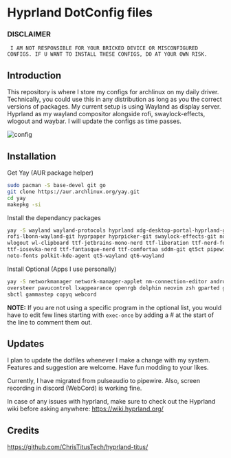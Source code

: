 # Hyprland DotConfig files

### DISCLAIMER

``` I AM NOT RESPONSIBLE FOR YOUR BRICKED DEVICE OR MISCONFIGURED CONFIGS. IF U WANT TO INSTALL THESE CONFIGS, DO AT YOUR OWN RISK.```

## Introduction
This repository is where I store my configs for archlinux on my daily driver. Technically, you could use this in any distribution as long as you the correct versions of packages. My current setup is using Wayland as display server. Hyprland as my wayland compositor alongside rofi, swaylock-effects, wlogout and waybar. I will update the configs as time passes.

![config](https://user-images.githubusercontent.com/45141270/236172624-aff62f68-9ab1-4d6f-bdf1-9fb3dfe406e6.png)


## Installation
Get Yay (AUR package helper)
``` bash
sudo pacman -S base-devel git go
git clone https://aur.archlinux.org/yay.git
cd yay
makepkg -si
```

Install the dependancy packages
``` bash
yay -S wayland wayland-protocols hyprland xdg-desktop-portal-hyprland-git waybar-hyprland \
rofi-lbonn-wayland-git hyprpaper hyprpicker-git swaylock-effects-git noto-fonts-emoji neofetch mpd \
wlogout wl-clipboard ttf-jetbrains-mono-nerd ttf-liberation ttf-nerd-fonts-symbols-common \
ttf-iosevka-nerd ttf-fantasque-nerd ttf-comfortaa sddm-git qt5ct pipewire pipewire-pulse wireplumber \
noto-fonts polkit-kde-agent qt5-wayland qt6-wayland
```
Install Optional (Apps I use personally)
``` bash
yay -S networkmanager network-manager-applet nm-connection-editor android-tools kdeconnect \
oversteer pavucontrol lxappearance openrgb dolphin neovim zsh gparted grimshot alacritty \
sbctl gammastep copyq webcord
```

**NOTE:** If you are not using a specific program in the optional list, you would have to edit few lines starting with ```exec-once```  by adding a # at the start of the line to comment them out.

## Updates
I plan to update the dotfiles whenever I make a change with my system. Features and suggestion are welcome. Have fun modding to your likes.

Currently, I have migrated from pulseaudio to pipewire. Also, screen recording in discord (WebCord) is working fine.

In case of any issues with hyprland, make sure to check out the Hyprland wiki before asking anywhere: https://wiki.hyprland.org/

## Credits
https://github.com/ChrisTitusTech/hyprland-titus/
